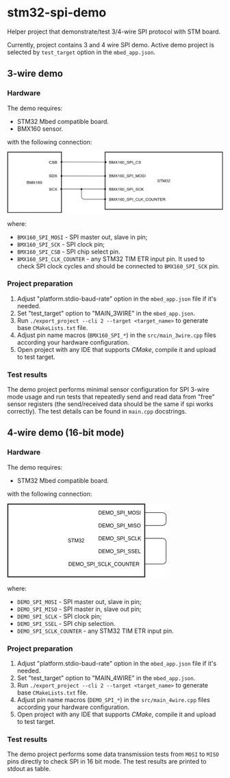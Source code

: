 # stm32-spi-demo

Helper project that demonstrate/test 3/4-wire SPI protocol with STM board.

Currently, project contains 3 and 4 wire SPI demo. Active demo project is selected by `test_target` option in
the `mbed_app.json`.

## 3-wire demo

### Hardware

The demo requires:

- STM32 Mbed compatible board.
- BMX160 sensor.

with the following connection:

![sensor connection](docs/scheme_3wire.png)

where:

- `BMX160_SPI_MOSI` - SPI master out, slave in pin;
- `BMX160_SPI_SCK` - SPI clock pin;
- `BMX160_SPI_CSB` - SPI chip select pin.
- `BMX160_SPI_CLK_COUNTER` - any STM32 TIM ETR input pin. It used to check SPI clock cycles and should be connected
  to `BMX160_SPI_SCK` pin.

### Project preparation

1. Adjust "platform.stdio-baud-rate" option in the `mbed_app.json` file if it's needed.
2. Set "test_target" option to "MAIN_3WIRE" in the `mbed_app.json`.
3. Run `./export_project --cli 2 --target <target_name>` to generate base `CMakeLists.txt` file.
4. Adjust pin name macros (`BMX160_SPI_*`) in the `src/main_3wire.cpp` files according your hardware configuration.
5. Open project with any IDE that supports *CMake*, compile it and upload to test target.

### Test results

The demo project performs minimal sensor configuration for SPI 3-wire mode usage and run tests that repeatedly send and
read data from "free" sensor registers (the send/received data should be the same if spi works correctly). The test
details can be found in `main.cpp` docstrings.

## 4-wire demo (16-bit mode)

### Hardware

The demo requires:

- STM32 Mbed compatible board.

with the following connection:

![sensor connection](docs/scheme_4wire.png)

where:

- `DEMO_SPI_MOSI` - SPI master out, slave in pin;
- `DEMO_SPI_MISO` - SPI master in, slave out pin;
- `DEMO_SPI_SCLK` - SPI clock pin;
- `DEMO_SPI_SSEL` - SPI chip selection.
- `DEMO_SPI_SCLK_COUNTER` - any STM32 TIM ETR input pin.

### Project preparation

1. Adjust "platform.stdio-baud-rate" option in the `mbed_app.json` file if it's needed.
2. Set "test_target" option to "MAIN_4WIRE" in the `mbed_app.json`.
3. Run `./export_project --cli 2 --target <target_name>` to generate base `CMakeLists.txt` file.
4. Adjust pin name macros (`DEMO_SPI_*`) in the `src/main_4wire.cpp` files according your hardware configuration.
5. Open project with any IDE that supports *CMake*, compile it and upload to test target.

### Test results

The demo project performs some data transmission tests from `MOSI` to `MISO` pins directly to check SPI in 16 bit mode.
The test results are printed to stdout as table.
